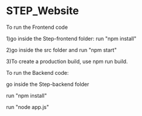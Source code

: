 # STEP_Website

To run the Frontend code 

   1)go inside the Step-frontend folder: run "npm install" 

   2)go inside the src folder and run "npm start"
   
   3)To create a production build, use npm run build.


To run the Backend code:

go inside the Step-backend folder
  
   run "npm install"
   
   run "node app.js"

